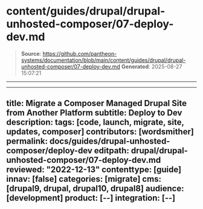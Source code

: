 # content/guides/drupal/drupal-unhosted-composer/07-deploy-dev.md

> **Source**: https://github.com/pantheon-systems/documentation/blob/main/content/guides/drupal/drupal-unhosted-composer/07-deploy-dev.md
> **Generated**: 2025-08-27 15:07:21

---

---
title: Migrate a Composer Managed Drupal Site from Another Platform
subtitle: Deploy to Dev
description: 
tags: [code, launch, migrate, site, updates, composer]
contributors: [wordsmither]
permalink: docs/guides/drupal-unhosted-composer/deploy-dev
editpath: drupal/drupal-unhosted-composer/07-deploy-dev.md
reviewed: "2022-12-13"
contenttype: [guide]
innav: [false]
categories: [migrate]
cms: [drupal9, drupal, drupal10, drupal8]
audience: [development]
product: [--]
integration: [--]
---

<Partial file="migrate/deploy-dev.md" />